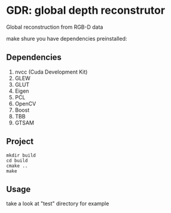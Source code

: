 # GDR: global depth reconstrutor

Global reconstruction from RGB-D data

make shure you have dependencies preinstalled:

## Dependencies

1. nvcc (Cuda Development Kit)
2. GLEW
3. GLUT
4. Eigen
5. PCL
6. OpenCV
7. Boost
8. TBB
9. GTSAM


## Project

```
mkdir build
cd build
cmake ..
make
```

## Usage

take a look at "test" directory for example

